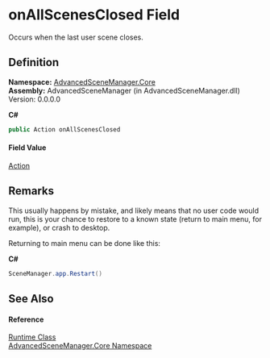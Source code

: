 # onAllScenesClosed Field


Occurs when the last user scene closes.



## Definition
**Namespace:** <a href="N_AdvancedSceneManager_Core.md">AdvancedSceneManager.Core</a>  
**Assembly:** AdvancedSceneManager (in AdvancedSceneManager.dll) Version: 0.0.0.0

**C#**
``` C#
public Action onAllScenesClosed
```



#### Field Value
<a href="https://learn.microsoft.com/dotnet/api/system.action" target="_blank" rel="noopener noreferrer">Action</a>

## Remarks

This usually happens by mistake, and likely means that no user code would run, this is your chance to restore to a known state (return to main menu, for example), or crash to desktop.

Returning to main menu can be done like this:

**C#**  
``` C#
SceneManager.app.Restart()
```



## See Also


#### Reference
<a href="T_AdvancedSceneManager_Core_Runtime.md">Runtime Class</a>  
<a href="N_AdvancedSceneManager_Core.md">AdvancedSceneManager.Core Namespace</a>  
